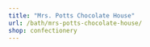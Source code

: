 ```yaml
---
title: "Mrs. Potts Chocolate House"
url: /bath/mrs-potts-chocolate-house/
shop: confectionery
---
```

